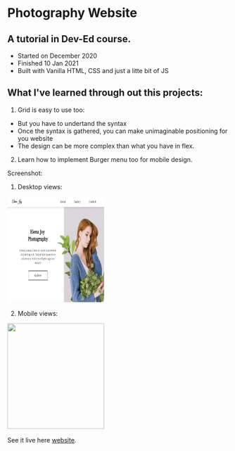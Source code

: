 # Photography Website

## A tutorial in Dev-Ed course.

- Started on December 2020
- Finished 10 Jan 2021
- Built with Vanilla HTML, CSS and just a litte bit of JS

## What I've learned through out this projects:

1. Grid is easy to use too:

- But you have to undertand the syntax
- Once the syntax is gathered, you can make unimaginable positioning for you website
- The design can be more complex than what you have in flex.

2. Learn how to implement Burger menu too for mobile design.

Screenshot:

1. Desktop views:
<p>
    <img src="https://raw.githubusercontent.com/farahanasuhaimi/WebDev-Projects/main/Photography%20Website/img/webpage1.png" width="220" height="240" />
</p>

2. Mobile views:

<p>
    <img src="/img/webpage5.png" width="220" height="240" />
</p>

See it live here [website]().
